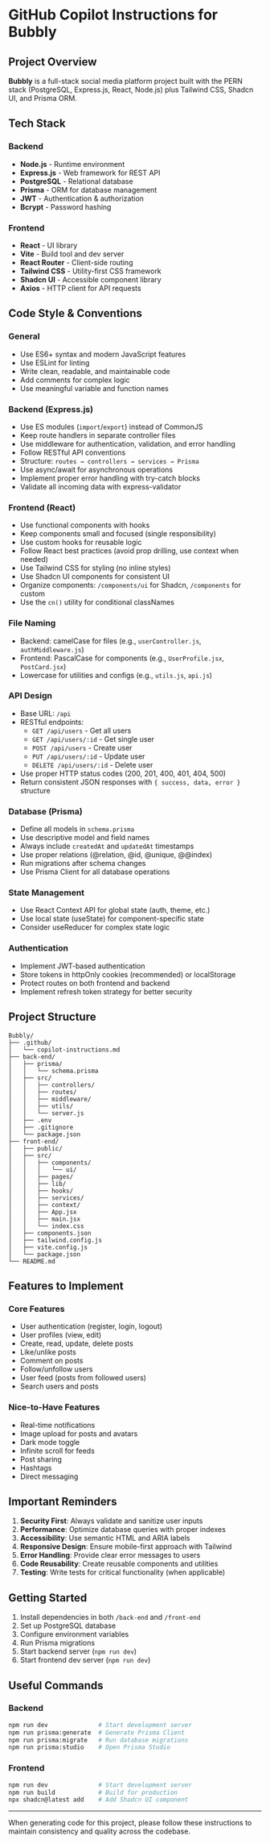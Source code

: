 # GitHub Copilot Instructions for Bubbly

## Project Overview

**Bubbly** is a full-stack social media platform project built with the PERN stack (PostgreSQL, Express.js, React, Node.js) plus Tailwind CSS, Shadcn UI, and Prisma ORM.

## Tech Stack

### Backend
- **Node.js** - Runtime environment
- **Express.js** - Web framework for REST API
- **PostgreSQL** - Relational database
- **Prisma** - ORM for database management
- **JWT** - Authentication & authorization
- **Bcrypt** - Password hashing

### Frontend
- **React** - UI library
- **Vite** - Build tool and dev server
- **React Router** - Client-side routing
- **Tailwind CSS** - Utility-first CSS framework
- **Shadcn UI** - Accessible component library
- **Axios** - HTTP client for API requests

## Code Style & Conventions

### General
- Use ES6+ syntax and modern JavaScript features
- Use ESLint for linting
- Write clean, readable, and maintainable code
- Add comments for complex logic
- Use meaningful variable and function names

### Backend (Express.js)
- Use ES modules (`import`/`export`) instead of CommonJS
- Keep route handlers in separate controller files
- Use middleware for authentication, validation, and error handling
- Follow RESTful API conventions
- Structure: `routes → controllers → services → Prisma`
- Use async/await for asynchronous operations
- Implement proper error handling with try-catch blocks
- Validate all incoming data with express-validator

### Frontend (React)
- Use functional components with hooks
- Keep components small and focused (single responsibility)
- Use custom hooks for reusable logic
- Follow React best practices (avoid prop drilling, use context when needed)
- Use Tailwind CSS for styling (no inline styles)
- Use Shadcn UI components for consistent UI
- Organize components: `/components/ui` for Shadcn, `/components` for custom
- Use the `cn()` utility for conditional classNames

### File Naming
- Backend: camelCase for files (e.g., `userController.js`, `authMiddleware.js`)
- Frontend: PascalCase for components (e.g., `UserProfile.jsx`, `PostCard.jsx`)
- Lowercase for utilities and configs (e.g., `utils.js`, `api.js`)

### API Design
- Base URL: `/api`
- RESTful endpoints:
  - `GET /api/users` - Get all users
  - `GET /api/users/:id` - Get single user
  - `POST /api/users` - Create user
  - `PUT /api/users/:id` - Update user
  - `DELETE /api/users/:id` - Delete user
- Use proper HTTP status codes (200, 201, 400, 401, 404, 500)
- Return consistent JSON responses with `{ success, data, error }` structure

### Database (Prisma)
- Define all models in `schema.prisma`
- Use descriptive model and field names
- Always include `createdAt` and `updatedAt` timestamps
- Use proper relations (@relation, @id, @unique, @@index)
- Run migrations after schema changes
- Use Prisma Client for all database operations

### State Management
- Use React Context API for global state (auth, theme, etc.)
- Use local state (useState) for component-specific state
- Consider useReducer for complex state logic

### Authentication
- Implement JWT-based authentication
- Store tokens in httpOnly cookies (recommended) or localStorage
- Protect routes on both frontend and backend
- Implement refresh token strategy for better security

## Project Structure

```
Bubbly/
├── .github/
│   └── copilot-instructions.md
├── back-end/
│   ├── prisma/
│   │   └── schema.prisma
│   ├── src/
│   │   ├── controllers/
│   │   ├── routes/
│   │   ├── middleware/
│   │   ├── utils/
│   │   └── server.js
│   ├── .env
│   ├── .gitignore
│   └── package.json
├── front-end/
│   ├── public/
│   ├── src/
│   │   ├── components/
│   │   │   └── ui/
│   │   ├── pages/
│   │   ├── lib/
│   │   ├── hooks/
│   │   ├── services/
│   │   ├── context/
│   │   ├── App.jsx
│   │   ├── main.jsx
│   │   └── index.css
│   ├── components.json
│   ├── tailwind.config.js
│   ├── vite.config.js
│   └── package.json
└── README.md
```

## Features to Implement

### Core Features
- User authentication (register, login, logout)
- User profiles (view, edit)
- Create, read, update, delete posts
- Like/unlike posts
- Comment on posts
- Follow/unfollow users
- User feed (posts from followed users)
- Search users and posts

### Nice-to-Have Features
- Real-time notifications
- Image upload for posts and avatars
- Dark mode toggle
- Infinite scroll for feeds
- Post sharing
- Hashtags
- Direct messaging

## Important Reminders

1. **Security First**: Always validate and sanitize user inputs
2. **Performance**: Optimize database queries with proper indexes
3. **Accessibility**: Use semantic HTML and ARIA labels
4. **Responsive Design**: Ensure mobile-first approach with Tailwind
5. **Error Handling**: Provide clear error messages to users
6. **Code Reusability**: Create reusable components and utilities
7. **Testing**: Write tests for critical functionality (when applicable)

## Getting Started

1. Install dependencies in both `/back-end` and `/front-end`
2. Set up PostgreSQL database
3. Configure environment variables
4. Run Prisma migrations
5. Start backend server (`npm run dev`)
6. Start frontend dev server (`npm run dev`)

## Useful Commands

### Backend
```bash
npm run dev              # Start development server
npm run prisma:generate  # Generate Prisma Client
npm run prisma:migrate   # Run database migrations
npm run prisma:studio    # Open Prisma Studio
```

### Frontend
```bash
npm run dev              # Start development server
npm run build            # Build for production
npx shadcn@latest add    # Add Shadcn UI component
```

---

When generating code for this project, please follow these instructions to maintain consistency and quality across the codebase.
